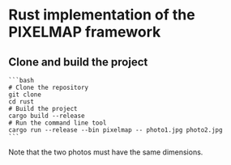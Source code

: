 # Rust implementation of the PIXELMAP framework

## Clone and build the project
    
    ```bash
    # Clone the repository
    git clone
    cd rust
    # Build the project
    cargo build --release
    # Run the command line tool
    cargo run --release --bin pixelmap -- photo1.jpg photo2.jpg
    ```
Note that the two photos must have the same dimensions.
